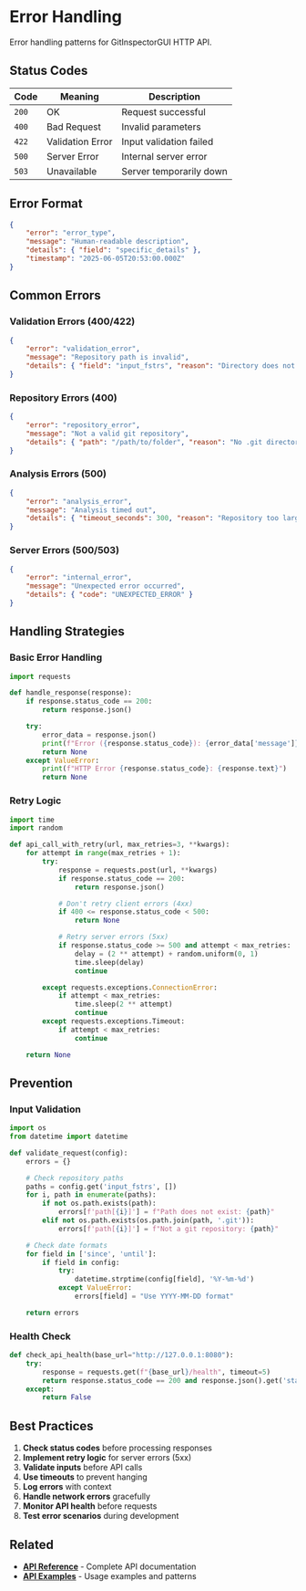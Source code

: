 # Error Handling

Error handling patterns for GitInspectorGUI HTTP API.

## Status Codes

| Code  | Meaning          | Description             |
| ----- | ---------------- | ----------------------- |
| `200` | OK               | Request successful      |
| `400` | Bad Request      | Invalid parameters      |
| `422` | Validation Error | Input validation failed |
| `500` | Server Error     | Internal server error   |
| `503` | Unavailable      | Server temporarily down |

## Error Format

```json
{
    "error": "error_type",
    "message": "Human-readable description",
    "details": { "field": "specific_details" },
    "timestamp": "2025-06-05T20:53:00.000Z"
}
```

## Common Errors

### Validation Errors (400/422)

```json
{
    "error": "validation_error",
    "message": "Repository path is invalid",
    "details": { "field": "input_fstrs", "reason": "Directory does not exist" }
}
```

### Repository Errors (400)

```json
{
    "error": "repository_error",
    "message": "Not a valid git repository",
    "details": { "path": "/path/to/folder", "reason": "No .git directory" }
}
```

### Analysis Errors (500)

```json
{
    "error": "analysis_error",
    "message": "Analysis timed out",
    "details": { "timeout_seconds": 300, "reason": "Repository too large" }
}
```

### Server Errors (500/503)

```json
{
    "error": "internal_error",
    "message": "Unexpected error occurred",
    "details": { "code": "UNEXPECTED_ERROR" }
}
```

## Handling Strategies

### Basic Error Handling

```python
import requests

def handle_response(response):
    if response.status_code == 200:
        return response.json()

    try:
        error_data = response.json()
        print(f"Error ({response.status_code}): {error_data['message']}")
        return None
    except ValueError:
        print(f"HTTP Error {response.status_code}: {response.text}")
        return None
```

### Retry Logic

```python
import time
import random

def api_call_with_retry(url, max_retries=3, **kwargs):
    for attempt in range(max_retries + 1):
        try:
            response = requests.post(url, **kwargs)
            if response.status_code == 200:
                return response.json()

            # Don't retry client errors (4xx)
            if 400 <= response.status_code < 500:
                return None

            # Retry server errors (5xx)
            if response.status_code >= 500 and attempt < max_retries:
                delay = (2 ** attempt) + random.uniform(0, 1)
                time.sleep(delay)
                continue

        except requests.exceptions.ConnectionError:
            if attempt < max_retries:
                time.sleep(2 ** attempt)
                continue
        except requests.exceptions.Timeout:
            if attempt < max_retries:
                continue

    return None
```

## Prevention

### Input Validation

```python
import os
from datetime import datetime

def validate_request(config):
    errors = {}

    # Check repository paths
    paths = config.get('input_fstrs', [])
    for i, path in enumerate(paths):
        if not os.path.exists(path):
            errors[f'path[{i}]'] = f"Path does not exist: {path}"
        elif not os.path.exists(os.path.join(path, '.git')):
            errors[f'path[{i}]'] = f"Not a git repository: {path}"

    # Check date formats
    for field in ['since', 'until']:
        if field in config:
            try:
                datetime.strptime(config[field], '%Y-%m-%d')
            except ValueError:
                errors[field] = "Use YYYY-MM-DD format"

    return errors
```

### Health Check

```python
def check_api_health(base_url="http://127.0.0.1:8080"):
    try:
        response = requests.get(f"{base_url}/health", timeout=5)
        return response.status_code == 200 and response.json().get('status') == 'healthy'
    except:
        return False
```

## Best Practices

1. **Check status codes** before processing responses
2. **Implement retry logic** for server errors (5xx)
3. **Validate inputs** before API calls
4. **Use timeouts** to prevent hanging
5. **Log errors** with context
6. **Handle network errors** gracefully
7. **Monitor API health** before requests
8. **Test error scenarios** during development

## Related

-   **[API Reference](reference.md)** - Complete API documentation
-   **[API Examples](examples.md)** - Usage examples and patterns

